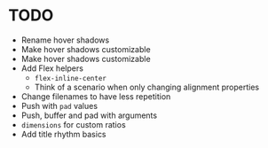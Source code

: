 # TODO

- Rename hover shadows
- Make hover shadows customizable
- Make hover shadows customizable
- Add Flex helpers
    - `flex-inline-center`
    - Think of a scenario when only changing alignment properties
- Change filenames to have less repetition
- Push with `pad` values
- Push, buffer and pad with arguments
- `dimensions` for custom ratios
- Add title rhythm basics
